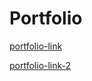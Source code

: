 # Portfolio

[portfolio-link](http:/itsabhi.ml)

[portfolio-link-2](http://abhishekjadhav.netlify.app/)
